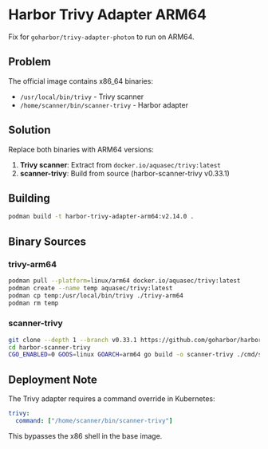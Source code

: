 # Harbor Trivy Adapter ARM64

Fix for `goharbor/trivy-adapter-photon` to run on ARM64.

## Problem

The official image contains x86_64 binaries:
- `/usr/local/bin/trivy` - Trivy scanner
- `/home/scanner/bin/scanner-trivy` - Harbor adapter

## Solution

Replace both binaries with ARM64 versions:

1. **Trivy scanner**: Extract from `docker.io/aquasec/trivy:latest`
2. **scanner-trivy**: Build from source (harbor-scanner-trivy v0.33.1)

## Building

```bash
podman build -t harbor-trivy-adapter-arm64:v2.14.0 .
```

## Binary Sources

### trivy-arm64
```bash
podman pull --platform=linux/arm64 docker.io/aquasec/trivy:latest
podman create --name temp aquasec/trivy:latest
podman cp temp:/usr/local/bin/trivy ./trivy-arm64
podman rm temp
```

### scanner-trivy
```bash
git clone --depth 1 --branch v0.33.1 https://github.com/goharbor/harbor-scanner-trivy.git
cd harbor-scanner-trivy
CGO_ENABLED=0 GOOS=linux GOARCH=arm64 go build -o scanner-trivy ./cmd/scanner-trivy/
```

## Deployment Note

The Trivy adapter requires a command override in Kubernetes:

```yaml
trivy:
  command: ["/home/scanner/bin/scanner-trivy"]
```

This bypasses the x86 shell in the base image.

